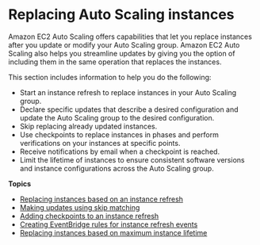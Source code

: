 # Replacing Auto Scaling instances<a name="ec2-auto-scaling-group-replacing-instances"></a>

Amazon EC2 Auto Scaling offers capabilities that let you replace instances after you update or modify your Auto Scaling group\. Amazon EC2 Auto Scaling also helps you streamline updates by giving you the option of including them in the same operation that replaces the instances\.

This section includes information to help you do the following:
+ Start an instance refresh to replace instances in your Auto Scaling group\.
+ Declare specific updates that describe a desired configuration and update the Auto Scaling group to the desired configuration\.
+ Skip replacing already updated instances\.
+ Use checkpoints to replace instances in phases and perform verifications on your instances at specific points\.
+ Receive notifications by email when a checkpoint is reached\.
+ Limit the lifetime of instances to ensure consistent software versions and instance configurations across the Auto Scaling group\.

**Topics**
+ [Replacing instances based on an instance refresh](asg-instance-refresh.md)
+ [Making updates using skip matching](asg-instance-refresh-skip-matching.md)
+ [Adding checkpoints to an instance refresh](asg-adding-checkpoints-instance-refresh.md)
+ [Creating EventBridge rules for instance refresh events](monitor-events-eventbridge-sns.md)
+ [Replacing instances based on maximum instance lifetime](asg-max-instance-lifetime.md)